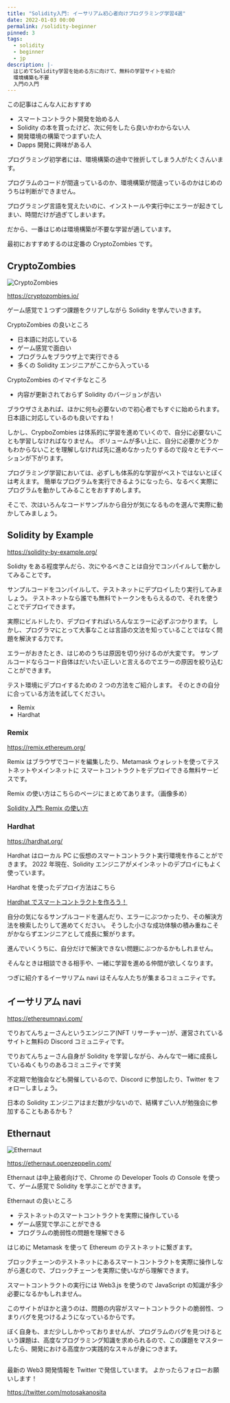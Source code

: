 ```yaml
---
title: "Solidity入門: イーサリアム初心者向けプログラミング学習4選"
date: 2022-01-03 00:00
permalink: /solidity-beginner
pinned: 3
tags:
  - solidity
  - beginner
  - jp
description: |-
  はじめてSolidity学習を始める方に向けて、無料の学習サイトを紹介
  環境構築も不要
  入門の入門
---
```


この記事はこんな人におすすめ

- スマートコントラクト開発を始める人
- Solidity の本を買ったけど、次に何をしたら良いかわからない人
- 開発環境の構築でつまずいた人
- Dapps 開発に興味がある人

プログラミング初学者には、環境構築の途中で挫折してしまう人がたくさんいます。

プログラムのコードが間違っているのか、環境構築が間違っているのかはじめのうちは判断ができません。

プログラミング言語を覚えたいのに、インストールや実行中にエラーが起きてしまい、時間だけが過ぎてしまいます。

だから、一番はじめは環境構築が不要な学習が適しています。

最初におすすめするのは定番の CryptoZombies です。

## CryptoZombies

![CryptoZombies](/media/solidity-beginner/1.png)

https://cryptozombies.io/

ゲーム感覚で１つずつ課題をクリアしながら Solidity を学んでいきます。

CryptoZombies の良いところ

- 日本語に対応している
- ゲーム感覚で面白い
- プログラムをブラウザ上で実行できる
- 多くの Solidity エンジニアがここから入っている

CryptoZombies のイマイチなところ

- 内容が更新されておらず Solidity のバージョンが古い

ブラウザさえあれば、ほかに何も必要ないので初心者でもすぐに始められます。日本語に対応しているのも良いですね！

しかし、CrypboZombies は体系的に学習を進めていくので、自分に必要ないことも学習しなければなりません。
ボリュームが多い上に、自分に必要かどうかもわからないことを理解しなければ先に進めなかったりするので段々とモチベーションが下がります。

プログラミング学習においては、必ずしも体系的な学習がベストではないとぼくは考えます。
簡単なプログラムを実行できるようになったら、なるべく実際にプログラムを動かしてみることをおすすめします。

そこで、次はいろんなコードサンプルから自分が気になるものを選んで実際に動かしてみましょう。

## Solidity by Example

https://solidity-by-example.org/

Solidty をある程度学んだら、次にやるべきことは自分でコンパイルして動かしてみることです。

サンプルコードをコンパイルして、テストネットにデプロイしたり実行してみましょう。
テストネットなら誰でも無料でトークンをもらえるので、それを使うことでデプロイできます。

実際にビルドしたり、デプロイすればいろんなエラーに必ずぶつかります。
しかし、プログラマにとって大事なことは言語の文法を知っていることではなく問題を解決する力です。

エラーがおきたとき、はじめのうちは原因を切り分けるのが大変です。
サンプルコードならコード自体はだいたい正しいと言えるのでエラーの原因を絞り込むことができます。

テスト環境にデプロイするための 2 つの方法をご紹介します。
そのときの自分に合っている方法を試してください。

- Remix
- Hardhat

### Remix

https://remix.ethereum.org/

Remix はブラウザでコードを編集したり、Metamask ウォレットを使ってテストネットやメインネットに
スマートコントラクトをデプロイできる無料サービスです。

Remix の使い方はこちらのページにまとめてあります。（画像多め）

[Solidity 入門: Remix の使い方](/build-smart-contracts)

### Hardhat

https://hardhat.org/

Hardhat はローカル PC に仮想のスマートコントラクト実行環境を作ることができます。
2022 年現在、Solidity エンジニアがメインネットのデプロイにもよく使っています。

Hardhat を使ったデプロイ方法はこちら

[Hardhat でスマートコントラクトを作ろう！](/hardhat)

自分の気になるサンプルコードを選んだり、エラーにぶつかったり、その解決方法を検索したりして進めてください。
そうした小さな成功体験の積み重ねこそがかならずエンジニアとして成長に繋がります。

進んでいくうちに、自分だけで解決できない問題にぶつかるかもしれません。

そんなときは相談できる相手や、一緒に学習を進める仲間が欲しくなります。

つぎに紹介するイーサリアム navi はそんな人たちが集まるコミュニティです。

## イーサリアム navi

https://ethereumnavi.com/

でりおてんちょーさんというエンジニア(NFT リサーチャー)が、運営されているサイトと無料の Discord コミュニティです。

でりおてんちょーさん自身が Solidity を学習しながら、みんなで一緒に成長しているぬくもりのあるコミュニティです笑

不定期で勉強会なども開催しているので、Discord に参加したり、Twitter をフォローしましょう。

日本の Solidity エンジニアはまだ数が少ないので、結構すごい人が勉強会に参加することもあるかも？

## Ethernaut

![Ethernaut](/media/solidity-beginner/3.png)

https://ethernaut.openzeppelin.com/

Ethernaut は中上級者向けで、Chrome の Developer Tools の Console を使って、ゲーム感覚で Solidity を学ぶことができます。

Ethernaut の良いところ

- テストネットのスマートコントラクトを実際に操作している
- ゲーム感覚で学ぶことができる
- プログラムの脆弱性の問題を理解できる

はじめに Metamask を使って Ethereum のテストネットに繋ぎます。

ブロックチェーンのテストネットにあるスマートコントラクトを実際に操作しながら進むので、ブロックチェーンを実際に使いながら理解できます。

スマートコントラクトの実行には Web3.js を使うので JavaScript の知識が多少必要になるかもしれません。

このサイトがほかと違うのは、問題の内容がスマートコントラクトの脆弱性、つまりバグを見つけるようになっているからです。

ぼく自身も、まだ少ししかやっておりませんが、プログラムのバグを見つけるという課題は、高度なプログラミング知識を求められるので、この課題をマスターしたら、開発における高度かつ実践的なスキルが身につきます。

##

最新の Web3 開発情報を Twitter で発信しています。
よかったらフォローお願いします！

https://twitter.com/motosakanosita
